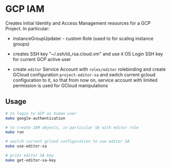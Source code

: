 # GCP IAM

Creates initial Identity and Access Management resources for a GCP Project.
In particular:

* instanceGroupUpdater - custom Role (used to for scaling instance groups)

* creates SSH key "~/.ssh/id_rsa.cloud.vm" and use it OS Login SSH key for current GCP active user

* create `editor` Service Account with `roles/editor` rolebinding and create GCloud configuration `project-editor-sa` and switch current gcloud configuration to it, so that from now on, service account with limited permission is used for GCloud manipulations

## Usage

```bash
# to login to GCP as human user
make google-authentication

# to create IAM objects, in particular SA with editor role
make run

# switch current gcloud configuration to use editor SA
make use-editor-sa

# print editor SA key
make get-editor-sa-key
```
